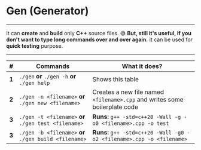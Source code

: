 # Gen (Generator)

---

It can **create** and **build** only **C++** source files. 😅
**But, still it's useful, if you don't want to type long commands over and over again.**
it can be used for **quick testing** purpose.

---

| #     |                Commands                               |                                 What it does?                                  |
|-------|-------------------------------------------------------|--------------------------------------------------------------------------------|
| **1** | `./gen` **or** `./gen -h` **or** `./gen help`         | Shows this table                                                               |
| **2** | `./gen -n <filename>` **or** `./gen new <filename>`   | Creates a new file named `<filename>.cpp` and writes some boilerplate code |
| **3** | `./gen -t <filename>` **or** `./gen test <filename>`  | **Runs:** `g++ -std=c++20 -Wall -g -o0 <filename>.cpp -o test`                 |
| **3** | `./gen -b <filename>` **or** `./gen build <filename>` | **Runs:** `g++ -std=c++20 -Wall -g0 -o2 <filename>.cpp -o <filename>`          |
